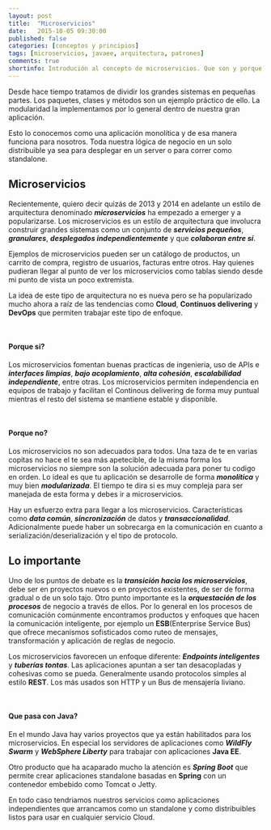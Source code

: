 ```yaml
---
layout: post
title:  "Microservicios"
date:   2015-10-05 09:30:00
published: false
categories: [conceptos y principios]
tags: [microservicios, javaee, arquitectura, patrones]
comments: true
shortinfo: Introdución al concepto de microservicios. Que son y porque usarlos?
---
```


Desde hace tiempo tratamos de dividir los grandes sistemas en pequeñas partes. Los paquetes, clases y métodos son un 
ejemplo práctico de ello. La modularidad la implementamos por lo general dentro de nuestra gran aplicación. 

Esto lo conocemos como una aplicación monolítica y de esa manera funciona para nosotros. Toda nuestra lógica de negocio 
en un solo distribuible ya sea para desplegar en un server o para correr como standalone.


## Microservicios
Recientemente, quiero decir quizás de 2013 y 2014 en adelante un estilo de arquitectura denominado _**microservicios**_ ha empezado 
a emerger y a popularizarse. Los microservicios es un estilo de arquitectura que involucra construir grandes sistemas 
como un conjunto de _**servicios pequeños**_, _**granulares**_, _**desplegados independientemente**_ y que _**colaboran entre sí**_.

Ejemplos de microservicios pueden ser un catálogo de productos, un carrito de compra, registro de usuarios, facturas entre otros. 
Hay quienes pudieran llegar al punto de ver los microservicios como tablas siendo desde mi punto de vista un poco extremista.

La idea de este tipo de arquitectura no es nueva pero se ha popularizado mucho ahora a raíz de las tendencias como **Cloud**, 
**Continuos delivering** y **DevOps** que permiten trabajar este tipo de enfoque. 

<br/>

#### Porque si?
Los microservicios fomentan buenas practicas de ingenieria, uso de APIs e _**interfaces limpias**_, _**bajo acoplamiento**_, _**alta cohesión**_, 
_**escalabilidad independiente**_, entre otras. Los microservicios permiten independencia en equipos de trabajo y facilitan el 
Continous delivering de forma muy puntual mientras el resto del sistema se mantiene estable y disponible.

<br/>

#### Porque no?
Los microservicios no son adecuados para todos. Una taza de te en varias copitas no hace el te sea más apetecible, de la misma 
forma los microservicios no siempre son la solución adecuada para poner tu codigo en orden. Lo ideal es que tu aplicación se desarrolle 
de forma _**monolítica**_ y muy bien _**modularizada**_. El tiempo te dira si es muy compleja para ser manejada de esta forma y debes ir a microservicios.

Hay un esfuerzo extra para llegar a los microservicios. Características como _**data común**_, _**sincronización**_ de datos y _**transaccionalidad**_. 
Adicionalmente puede haber un sobrecarga en la comunicación en cuanto a serialización/deserialización y el tipo de protocolo.


## Lo importante
Uno de los puntos de debate es la _**transición hacia los microservicios**_, debe ser en proyectos nuevos o en proyectos existentes, 
de ser de forma gradual o de un solo tajo.
Otro punto importante es la _**orquestación de los procesos**_ de negocio a través de ellos. Por lo general en los procesos de comunicación 
comúnmente encontramos productos y enfoques que hacen la comunicación inteligente, por ejemplo un **ESB**(Enterprise Service Bus) que 
ofrece mecanismos sofisticados como ruteo de mensajes, transformación y aplicación de reglas de negocio.

Los microservicios favorecen un enfoque diferente: _**Endpoints inteligentes**_ y _**tuberías tontas**_. Las aplicaciones apuntan a ser tan 
desacopladas y cohesivas como se pueda. Generalmente usando protocolos simples al estilo **REST**. Los más usados son HTTP y un Bus de 
mensajería liviano.

<br/>

#### Que pasa con Java?
En el mundo Java hay varios proyectos que ya están habilitados para los microservicios. En especial los servidores de aplicaciones 
como _**WildFly Swarm**_ y _**WebSphere Liberty**_ para trabajar con aplicaciones **Java EE**.

Otro producto que ha acaparado mucho la atención es _**Spring Boot**_ que permite crear aplicaciones standalone basadas en **Spring** 
con un contenedor embebido como Tomcat o Jetty.

En todo caso tendriamos nuestros servicios como aplicaciones independientes que arrancamos como un standalone y como distribuibles 
listos para usar en cualquier servicio Cloud. 
